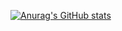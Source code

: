 [![Anurag's GitHub stats](https://github-readme-stats.vercel.app/api?username=marlin-phone)](https://github.com/marlin-phone.github.io)
